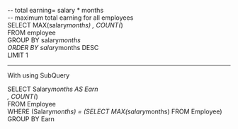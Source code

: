 -- total earning= salary * months <br/>
-- maximum total earning for all employees <br/>
SELECT MAX(salary*months) , COUNT(*) <br/>
FROM employee <br/>
GROUP BY salary*months <br/>
ORDER BY salary*months DESC <br/>
LIMIT 1 <br/>


* * *
With using SubQuery <br/>

SELECT Salary*months AS Earn <br/>
            ,  COUNT(*)  <br/>
FROM Employee <br/>
WHERE (Salary*months) = (SELECT MAX(salary*months) FROM Employee) <br/>
GROUP BY Earn <br/>